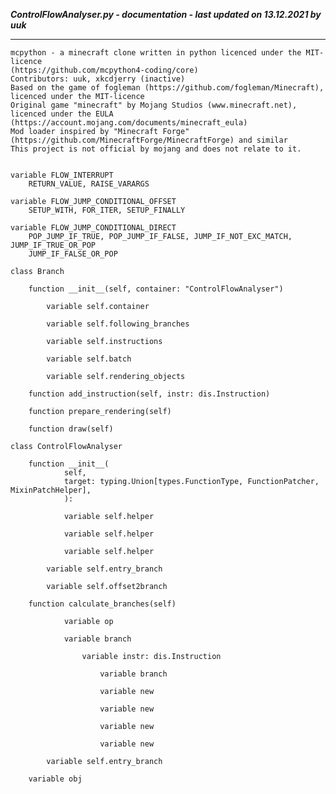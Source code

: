 ***ControlFlowAnalyser.py - documentation - last updated on 13.12.2021 by uuk***
___

    mcpython - a minecraft clone written in python licenced under the MIT-licence 
    (https://github.com/mcpython4-coding/core)
    Contributors: uuk, xkcdjerry (inactive)
    Based on the game of fogleman (https://github.com/fogleman/Minecraft), licenced under the MIT-licence
    Original game "minecraft" by Mojang Studios (www.minecraft.net), licenced under the EULA
    (https://account.mojang.com/documents/minecraft_eula)
    Mod loader inspired by "Minecraft Forge" (https://github.com/MinecraftForge/MinecraftForge) and similar
    This project is not official by mojang and does not relate to it.


    variable FLOW_INTERRUPT
        RETURN_VALUE, RAISE_VARARGS

    variable FLOW_JUMP_CONDITIONAL_OFFSET
        SETUP_WITH, FOR_ITER, SETUP_FINALLY

    variable FLOW_JUMP_CONDITIONAL_DIRECT
        POP_JUMP_IF_TRUE, POP_JUMP_IF_FALSE, JUMP_IF_NOT_EXC_MATCH, JUMP_IF_TRUE_OR_POP
        JUMP_IF_FALSE_OR_POP

    class Branch

        function __init__(self, container: "ControlFlowAnalyser")

            variable self.container

            variable self.following_branches

            variable self.instructions

            variable self.batch

            variable self.rendering_objects

        function add_instruction(self, instr: dis.Instruction)

        function prepare_rendering(self)

        function draw(self)

    class ControlFlowAnalyser

        function __init__(
                self,
                target: typing.Union[types.FunctionType, FunctionPatcher, MixinPatchHelper],
                ):

                variable self.helper

                variable self.helper

                variable self.helper

            variable self.entry_branch

            variable self.offset2branch

        function calculate_branches(self)

                variable op

                variable branch

                    variable instr: dis.Instruction

                        variable branch

                        variable new

                        variable new

                        variable new

                        variable new

            variable self.entry_branch

        variable obj